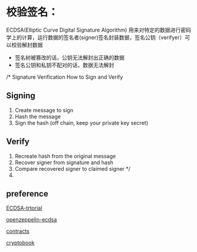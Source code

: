 # 校验签名：
ECDSA(Elliptic Curve Digital Signature Algorithm) 用来对特定的数据进行密码学上的计算，运行数据的签名者(signer)签名封装数据，签名公钥（verifyer）可以校验解封数据
- 签名树被篡改的话，公钥无法解封出正确的数据
- 签名公钥和私钥不配对的话，数据无法解封

/* Signature Verification
How to Sign and Verify
## Signing
1. Create message to sign
2. Hash the message
3. Sign the hash (off chain, keep your private key secret)

## Verify
1. Recreate hash from the original message
2. Recover signer from signature and hash
3. Compare recovered signer to claimed signer
*/
4. 
## preference
[ECDSA-trtorial](https://www.rareskills.io/post/ecdsa-tutorial)

[openzeppelin-ecdsa](https://github.com/OpenZeppelin/openzeppelin-contracts/blob/master/contracts/utils/cryptography/ECDSA.sol)

[contracts](../ContractsHub/ecdsa_signature)

[cryptobook](https://cryptobook.nakov.com/digital-signatures/ecdsa-sign-verify-examples)
